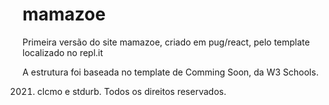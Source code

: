 # mamazoe

Primeira versão do site mamazoe, criado em pug/react, pelo template localizado no repl.it

A estrutura foi baseada no template de Comming Soon, da W3 Schools.

2021. clcmo e stdurb. Todos os direitos reservados.
